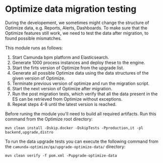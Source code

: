 # Optimize data migration testing

During the developement, we sometimes might change the structure of Optimize data, e.g. Reports, Alerts, Dashboards.
To make sure that the Optimize features still work, we need to test the data after migration, to found possible mismatches.

This module runs as follows:

1. Start Camunda bpm platform and Elasticsearch.
2. Generate 1000 process instances and deploy these to the engine.
3. Start the firts version of Optimize from the upgrade list.
4. Generate all possible Optimize data using the data structures of the given version of Optimize.
5. Terminate previous version of optimize and run the migration script.
6. Start the next version of Optimize after migration.
7. Run the post migration tests, which verify that all the data present in the ES can be retrieved from Optimize without exceptions.
8. Repeat steps 4-8 until the latest version is reached.

Before runing the module you'll need to build all required artifacts. Run this command from the Optimize root directory:
```
mvn clean install -Dskip.docker -DskipTests -Pproduction,it -pl backend,upgrade,distro
```

To run the data upgrade tests you can execute the following command from the `camunda-optimize/qa/upgrade-optimize-data/` directory:
```
mvn clean verify -f pom.xml -Pupgrade-optimize-data
```
